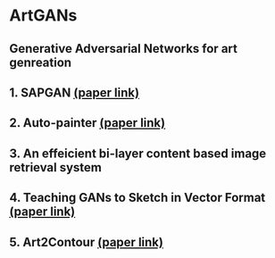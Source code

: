 # ArtGANs

## Generative Adversarial Networks for art genreation

## 1. SAPGAN [(paper link)](https://arxiv.org/abs/2011.05552)
    
## 2. Auto-painter [(paper link)](https://arxiv.org/abs/1705.01908)
## 3. An effeicient bi-layer content based image retrieval system
## 4. Teaching GANs to Sketch in Vector Format [(paper link)](https://arxiv.org/abs/1904.03620)
## 5. Art2Contour [(paper link)](https://ieeexplore.ieee.org/document/9191117)
